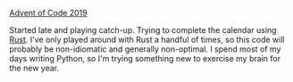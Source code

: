 [Advent of Code 2019](https://adventofcode.com/2019)

Started late and playing catch-up. Trying to complete the calendar using [Rust](https://www.rust-lang.org/). I've only played around with 
Rust a handful of times, so this code will probably be non-idiomatic and generally non-optimal. I spend most of my days writing
Python, so I'm trying something new to exercise my brain for the new year. 


